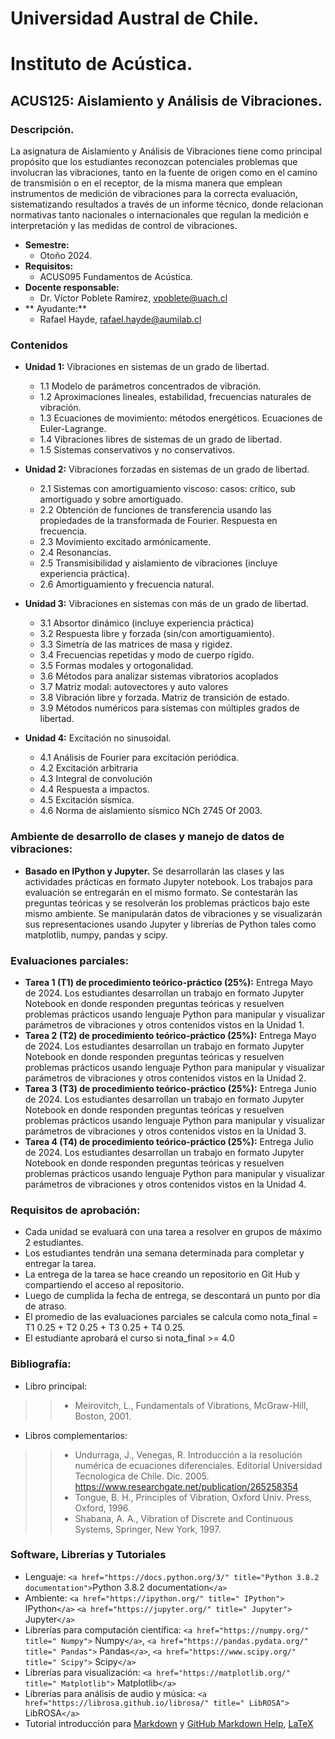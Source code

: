 # Universidad Austral de Chile.

# Instituto de Acústica.

## ACUS125: Aislamiento y Análisis de Vibraciones.

### Descripción.

La asignatura de Aislamiento y Análisis de Vibraciones tiene como principal propósito que los estudiantes reconozcan potenciales problemas que involucran las vibraciones, tanto en la fuente de origen como en el camino de transmisión o en el receptor, de la misma manera que emplean instrumentos de medición de vibraciones para la correcta evaluación, sistematizando resultados a través de un informe técnico, donde relacionan normativas tanto nacionales o internacionales que regulan la medición e interpretación y las medidas de control de vibraciones.

* **Semestre:**
  + Otoño 2024.
* **Requisitos:**
  + ACUS095 Fundamentos de Acústica.
* **Docente responsable:**
  + Dr. Víctor Poblete Ramírez, vpoblete@uach.cl
* ** Ayudante:**
  + Rafael Hayde, rafael.hayde@aumilab.cl

### Contenidos

* **Unidad 1:** Vibraciones en sistemas de un grado de libertad.

  + 1.1 Modelo de parámetros concentrados de vibración.
  + 1.2 Aproximaciones lineales, estabilidad, frecuencias naturales de vibración.
  + 1.3 Ecuaciones de movimiento: métodos energéticos. Ecuaciones de Euler-Lagrange.
  + 1.4 Vibraciones libres de sistemas de un grado de libertad.
  + 1.5 Sistemas conservativos y no conservativos.
* **Unidad 2:** Vibraciones forzadas en sistemas de un grado de libertad.

  + 2.1 Sistemas con amortiguamiento viscoso: casos: crítico, sub amortiguado y sobre amortiguado.
  + 2.2 Obtención de funciones de transferencia usando las propiedades de la transformada de Fourier. Respuesta en frecuencia.
  + 2.3 Movimiento excitado armónicamente.
  + 2.4 Resonancias.
  + 2.5 Transmisibilidad y aislamiento de vibraciones (incluye experiencia práctica).
  + 2.6 Amortiguamiento y frecuencia natural.
* **Unidad 3:** Vibraciones en sistemas con más de un grado de libertad.

  + 3.1 Absortor dinámico (incluye experiencia práctica)
  + 3.2 Respuesta libre y forzada (sin/con amortiguamiento).
  + 3.3 Simetría de las matrices de masa y rigidez.
  + 3.4 Frecuencias repetidas y modo de cuerpo rígido.
  + 3.5 Formas modales y ortogonalidad.
  + 3.6 Métodos para analizar sistemas vibratorios acoplados
  + 3.7 Matriz modal: autovectores y auto valores
  + 3.8 Vibración libre y forzada. Matriz de transición de estado.
  + 3.9 Métodos numéricos para sistemas con múltiples grados de libertad.
* **Unidad 4:** Excitación no sinusoidal.

  + 4.1 Análisis de Fourier para excitación periódica.
  + 4.2 Excitación arbitraria
  + 4.3 Integral de convolución
  + 4.4 Respuesta a impactos.
  + 4.5 Excitación sísmica.
  + 4.6 Norma de aislamiento sísmico NCh 2745 Of 2003.

### Ambiente de desarrollo de clases y manejo de datos de vibraciones:

+ **Basado en IPython y Jupyter.** Se desarrollarán las clases y las actividades prácticas en formato Jupyter notebook. Los trabajos para evaluación se entregarán en el mismo formato. Se contestarán las preguntas teóricas y se resolverán los problemas prácticos bajo este mismo ambiente. Se manipularán datos de vibraciones y se visualizarán sus representaciones usando Jupyter y librerías de Python tales como matplotlib, numpy, pandas y scipy.

### Evaluaciones parciales:

+ **Tarea 1 (T1) de procedimiento teórico-práctico (25%):** Entrega Mayo de 2024.
  Los estudiantes desarrollan un trabajo en formato Jupyter Notebook en donde responden preguntas teóricas y resuelven problemas prácticos usando lenguaje Python para manipular y visualizar  parámetros de vibraciones y otros contenidos vistos en la Unidad 1.
+ **Tarea 2 (T2) de procedimiento teórico-práctico (25%):** Entrega Mayo de 2024.
  Los estudiantes desarrollan un trabajo en formato Jupyter Notebook en donde responden preguntas teóricas y resuelven problemas prácticos usando lenguaje Python para manipular y visualizar  parámetros de vibraciones y otros contenidos vistos en la Unidad 2.
+ **Tarea 3 (T3) de procedimiento teórico-práctico (25%):** Entrega Junio de 2024.
  Los estudiantes desarrollan un trabajo en formato Jupyter Notebook en donde responden preguntas teóricas y resuelven problemas prácticos usando lenguaje Python para manipular y visualizar  parámetros de vibraciones y otros contenidos vistos en la Unidad 3.
+ **Tarea 4 (T4) de procedimiento teórico-práctico (25%):** Entrega Julio de 2024.
  Los estudiantes desarrollan un trabajo en formato Jupyter Notebook en donde responden preguntas teóricas y resuelven problemas prácticos usando lenguaje Python para manipular y visualizar  parámetros de vibraciones y otros contenidos vistos en la Unidad 4.

### Requisitos de aprobación:

+ Cada unidad se evaluará con una tarea a resolver en grupos de máximo 2 estudiantes.
+ Los estudiantes tendrán una semana determinada para completar y entregar la tarea.
+ La entrega de la tarea se hace creando un repositorio en Git Hub y compartiendo el acceso al repositorio.
+ Luego de cumplida la fecha de entrega, se descontará un punto por día de atraso.
+ El promedio de las evaluaciones parciales se calcula como nota_final = T1 0.25 + T2 0.25 + T3 0.25 + T4 0.25.
+ El estudiante aprobará el curso si nota_final >= 4.0

### Bibliografía:

+ Libro principal:

>> - Meirovitch, L., Fundamentals of Vibrations, McGraw-Hill, Boston, 2001.
>>

+ Libros complementarios:

>> - Undurraga, J., Venegas, R.  Introducción a la resolución numérica de ecuaciones diferenciales. Editorial Universidad Tecnologica de Chile. Dic. 2005. https://www.researchgate.net/publication/265258354
>> - Tongue, B. H., Principles of Vibration, Oxford Univ. Press, Oxford, 1996.
>> - Shabana, A. A., Vibration of Discrete and Continuous Systems, Springer, New York, 1997.
>>

### Software, Librerías y Tutoriales

+ Lenguaje: `<a href="https://docs.python.org/3/" title="Python 3.8.2 documentation">`Python 3.8.2 documentation`</a>`
+ Ambiente: `<a href="https://ipython.org/" title=" IPython">` IPython`</a>` `<a href="https://jupyter.org/" title=" Jupyter">` Jupyter`</a>`
+ Librerías para computación científica: `<a href="https://numpy.org/" title=" Numpy">` Numpy`</a>`, `<a href="https://pandas.pydata.org/" title=" Pandas">` Pandas`</a>`, `<a href="https://www.scipy.org/" title=" Scipy">` Scipy`</a>`
+ Librerías para visualización: `<a href="https://matplotlib.org/" title=" Matplotlib">` Matplotlib`</a>`
+ Librerías para análisis de audio y música: `<a href="https://librosa.github.io/librosa/" title=" LibROSA">` LibROSA`</a>`
+ Tutorial introducción para [Markdown](https://daringfireball.net/projects/markdown/) y [GitHub Markdown Help](https://help.github.com/articles/basic-writing-and-formatting-syntax/), [LaTeX](https://www.latex-project.org/)

